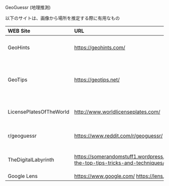 GeoGuessr (地理推測)

以下のサイトは、画像から場所を推定する際に有用なもの

| WEB Site    | URL                    | Remarks                                      |
|:--          |:--                     |:--                                           |
| GeoHints    | https://geohints.com/  | 国別の画像と主な特徴を提供                     |
| GeoTips     | https://geotips.net/   | 多くのメタ情報 (カメラの品質、車とトレッカーなど)|
| LicensePlatesOfTheWorld | http://www.worldlicenseplates.com/ | 世界のナンバー プレート |
| r/geoguessr | https://www.reddit.com/r/geoguessr/ | geoguessr用Redditコミュニティ    |
| TheDigitalLabyrinth | https://somerandomstuff1.wordpress.com/2019/02/08/geoguessr-the-top-tips-tricks-and-techniques/ | 未整理の大規模なブログ投稿 |
| Google Lens | https://www.google.com/ https://lens.google/ | 
